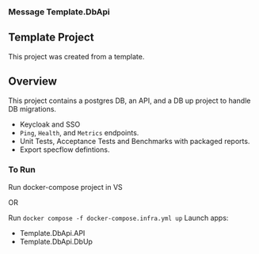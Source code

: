 ### Message Template.DbApi

## Template Project
This project was created from a template.

## Overview

This project contains a postgres DB, an API, and a DB up project to handle DB migrations.

* Keycloak and SSO
* `Ping`, `Health`, and `Metrics` endpoints.
* Unit Tests, Acceptance Tests and Benchmarks with packaged reports.
* Export specflow defintions.

### To Run
Run docker-compose project in VS

OR

Run `docker compose -f docker-compose.infra.yml up` 
Launch apps:
* Template.DbApi.API
* Template.DbApi.DbUp